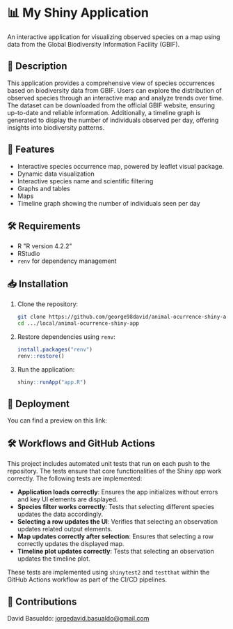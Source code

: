 # 📊 My Shiny Application

An interactive application for visualizing observed species on a map using data from the Global Biodiversity Information Facility (GBIF).

## 📖 Description
This application provides a comprehensive view of species occurrences based on biodiversity data from GBIF. Users can explore the distribution of observed species through an interactive map and analyze trends over time. The dataset can be downloaded from the official GBIF website, ensuring up-to-date and reliable information. Additionally, a timeline graph is generated to display the number of individuals observed per day, offering insights into biodiversity patterns.

## 🚀 Features
- Interactive species occurrence map, powered by leaflet visual package.
- Dynamic data visualization
- Interactive species name and scientific filtering
- Graphs and tables
- Maps 
- Timeline graph showing the number of individuals seen per day

## 🛠 Requirements
- R "R version 4.2.2"
- RStudio
- `renv` for dependency management

## 📥 Installation
1. Clone the repository:
   ```sh
   git clone https://github.com/george98david/animal-ocurrence-shiny-app.git
   cd .../local/animal-ocurrence-shiny-app
   ```
2. Restore dependencies using `renv`:
   ```r
   install.packages("renv")
   renv::restore()
   ```
3. Run the application:
   ```r
   shiny::runApp("app.R")
   ```

## 📡 Deployment
You can find a preview on this link:

## 🛠 Workflows and GitHub Actions
This project includes automated unit tests that run on each push to the repository. The tests ensure that core functionalities of the Shiny app work correctly. The following tests are implemented:

- **Application loads correctly**: Ensures the app initializes without errors and key UI elements are displayed.
- **Species filter works correctly**: Tests that selecting different species updates the data accordingly.
- **Selecting a row updates the UI**: Verifies that selecting an observation updates related output elements.
- **Map updates correctly after selection**: Ensures that selecting a row correctly updates the displayed map.
- **Timeline plot updates correctly**: Tests that selecting an observation updates the timeline plot.

These tests are implemented using `shinytest2` and `testthat` within the GitHub Actions workflow as part of the CI/CD pipelines.

## 📌 Contributions
David Basualdo: jorgedavid.basualdo@gmail.com
